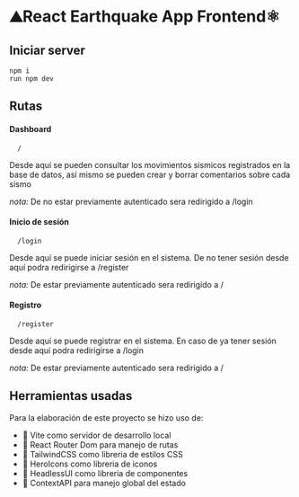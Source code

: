 # ⛰️React Earthquake App Frontend⚛️

## Iniciar server

```
npm i
run npm dev
```

## Rutas

#### Dashboard

```http
  /
```

Desde aquí se pueden consultar los movimientos sismicos registrados en la base de datos, así mismo se pueden crear y borrar comentarios sobre cada sismo

_nota:_ De no estar previamente autenticado sera redirigido a /login

#### Inicio de sesión

```http
  /login
```

Desde aquí se puede iniciar sesión en el sistema. De no tener sesión desde aquí podra redirigirse a /register

_nota:_ De estar previamente autenticado sera redirigido a /

#### Registro

```http
  /register
```

Desde aquí se puede registrar en el sistema. En caso de ya tener sesión desde aquí podra redirigirse a /login

_nota:_ De estar previamente autenticado sera redirigido a /

## Herramientas usadas

Para la elaboración de este proyecto se hizo uso de:

- 📌 Vite como servidor de desarrollo local
- 📌 React Router Dom para manejo de rutas
- 📌 TailwindCSS como libreria de estilos CSS
- 📌 HeroIcons como libreria de iconos
- 📌 HeadlessUI como libreria de componentes
- 📌 ContextAPI para manejo global del estado
